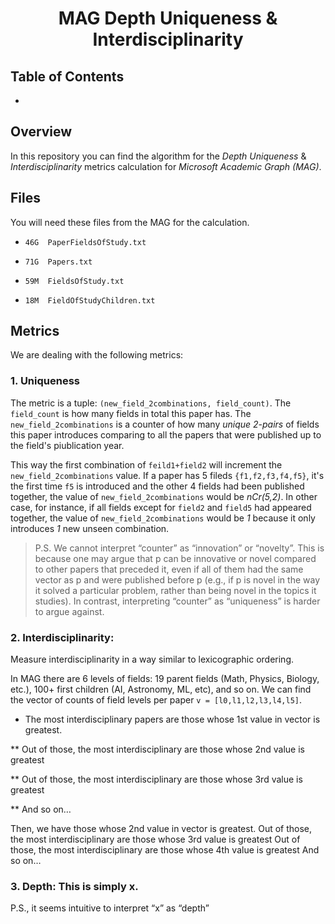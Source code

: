 
<h1 align="center">
  MAG Depth Uniqueness & Interdisciplinarity
</h1>

## Table of Contents 

- 


## Overview 

In this repository you can find the algorithm for the _Depth_ _Uniqueness_ & _Interdisciplinarity_ metrics calculation for _Microsoft Academic Graph_ _(MAG)_.


## Files

You will need these files from the MAG for the calculation.

- `46G	PaperFieldsOfStudy.txt`

- `71G	Papers.txt`

- `59M	FieldsOfStudy.txt`

- `18M	FieldOfStudyChildren.txt`

## Metrics

We are dealing with the following metrics:

### 1. Uniqueness

The metric is a tuple: `(new_field_2combinations, field_count)`. The `field_count` is how many fields in total this paper has. The `new_field_2combinations` is a counter of how many _unique_ _2-pairs_ of fields this paper introduces comparing to all the papers that were published up to the field's piublication year.

This way the first combination of `feild1+field2` will increment the `new_field_2combinations` value. If a paper has 5 fileds `{f1,f2,f3,f4,f5}`, it's the first time `f5` is introduced and the other 4 fields had been published together, the value of `new_field_2combinations` would be _nCr(5,2)_. In other case, for instance, if all fields except for `field2` and `field5` had appeared together, the value of `new_field_2combinations` would be _1_ because it only introduces _1_ new unseen combination.

> P.S. We cannot interpret “counter” as “innovation” or “novelty”. This is because one may argue that p can be innovative or novel compared to other papers that preceded it, even if all of them had the same vector as p and were published before p (e.g., if p is novel in the way it solved a particular problem, rather than being novel in the topics it studies). In contrast, interpreting “counter” as “uniqueness” is harder to argue against.

### 2. Interdisciplinarity: 

Measure interdisciplinarity in a way similar to lexicographic ordering. 

In MAG there are 6 levels of fields: 19 parent fields (Math, Physics, Biology, etc.), 100+ first children (AI, Astronomy, ML, etc), and so on. We can find the vector of counts of field levels per paper `v = [l0,l1,l2,l3,l4,l5]`.

* The most interdisciplinary papers are those whose 1st value in vector is greatest.

** Out of those, the most interdisciplinary are those whose 2nd value is greatest

** Out of those, the most interdisciplinary are those whose 3rd value is greatest

** And so on…
    
    
Then, we have those whose 2nd value in vector is greatest. 
Out of those, the most interdisciplinary are those whose 3rd value is greatest
Out of those, the most interdisciplinary are those whose 4th value is greatest
And so on…

### 3. Depth: This is simply x.

P.S., it seems intuitive to interpret “x” as “depth”



